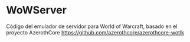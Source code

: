 # WoWServer
Código del emulador de servidor para World of Warcraft, basado en el proyecto AzerothCore https://github.com/azerothcore/azerothcore-wotlk
